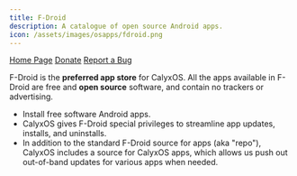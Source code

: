 ```yaml
---
title: F-Droid
description: A catalogue of open source Android apps.
icon: /assets/images/osapps/fdroid.png
---
```


<div class="button-bar" markdown="0">
<a class="btn" href="https://f-droid.org/">Home Page</a>
<a class="btn" href="https://f-droid.org/en/donate/">Donate</a>
<a class="btn" href="https://f-droid.org/en/issues/">Report a Bug</a>
</div>

F-Droid is the **preferred app store** for CalyxOS. All the apps available in F-Droid are free and **open source** software, and contain no trackers or advertising.

* Install free software Android apps.
* CalyxOS gives F-Droid special privileges to streamline app updates, installs, and uninstalls.
* In addition to the standard F-Droid source for apps (aka "repo"), CalyxOS includes a source for CalyxOS apps, which allows us push out out-of-band updates for various apps when needed.

